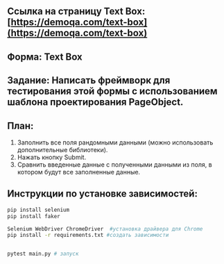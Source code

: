 ## Ссылка на страницу Text Box: [https://demoqa.com/text-box](https://demoqa.com/text-box)

## Форма: Text Box 
## Задание: Написать фреймворк для тестирования этой формы с использованием шаблона проектирования PageObject.

## План: 
1. Заполнить все поля рандомными данными (можно использовать дополнительные библиотеки).
2. Нажать кнопку Submit.
3. Сравнить введенные данные с полученными данными из поля, в котором будут все заполненные данные.

## Инструкции по установке зависимостей:
```bash
pip install selenium
pip install faker

Selenium WebDriver ChromeDriver  #установка драйвера для Chrome
pip install -r requirements.txt #создать зависимости


pytest main.py # запуск
